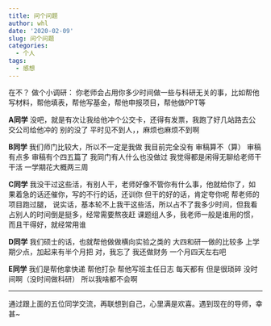 ```yaml
---
title: 问个问题
author: whl
date: '2020-02-09'
slug: 问个问题
categories:
  - 个人
tags:
  - 感想
---
```

在不？
做个小调研：
你老师会占用你多少时间做一些与科研无关的事，比如帮他写材料，帮他填表，帮他写基金，帮他申报项目，帮他做PPT等

**A同学**
没吧，就是有次让我给他冲个公交卡，还得有发票，我跑了好几站路去公交公司给他冲的
别的没了
平时见不到人，，麻烦也麻烦不到啊

**B同学**
我们师门比较大，所以不一定是我做
我目前完全没有
审稿算不（算）
审稿有点多
审稿有个四五篇了
我同门有人什么也没做过
我觉得都是闲得无聊给老师干干活
一学期花大概两三周

**C同学**
我没干过这些活，有别人干，老师好像不管你有什么事，他就给你了，如果着急的话还催你，写的不行的话，还训你
但干的好的话，肯定夸你呢
帮老师的项目跑过腿，
说实话，基本轮不上我干这些活，所以占不了我多少时间，但我看占别人的时间倒是挺多，经常需要熬夜赶
课题组人多，我老师一般是谁用的惯，而且干得好，就经常用谁

**D同学**
我们硕士的话，也就帮他做做横向实验之类的
大四和研一做的比较多
上学期少点，加起来有半个月把
对，我忘了 我还做财务
一个月四天左右吧

**E同学**
我们是帮他拿快递
帮他打杂
帮他写班主任日志
每天都有
但是很琐碎
没时间啊（没时间做科研）
所以我啥都不会啊

---

通过跟上面的五位同学交流，再联想到自己，心里满是欢喜。遇到现在的导师，幸甚~